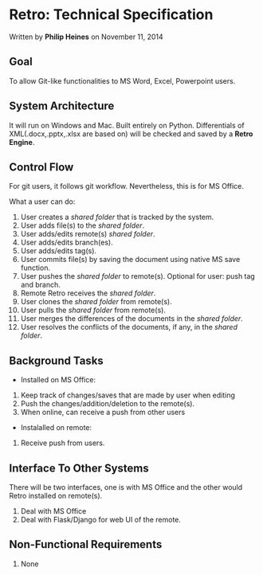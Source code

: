# Retro: Technical Specification
Written by __Philip Heines__ on November 11, 2014

## Goal

To allow Git-like functionalities to MS Word, Excel, Powerpoint users.

## System Architecture

It will run on Windows and Mac. Built entirely on Python. Differentials of XML(.docx,.pptx,.xlsx are based on) will be checked and saved by a __Retro Engine__. 

## Control Flow

For git users, it follows git workflow. Nevertheless, this is for MS Office. 

What a user can do:

1. User creates a _shared folder_ that is tracked by the system.
2. User adds file(s) to the _shared folder_.
3. User adds/edits remote(s) _shared folder_.
4. User adds/edits branch(es).
5. User adds/edits tag(s).
6. User commits file(s) by saving the document using native MS save function.
7. User pushes the _shared folder_ to remote(s). Optional for user: push tag and branch.
8. Remote Retro receives the _shared folder_.
9. User clones the _shared folder_ from remote(s).
10. User pulls the _shared folder_ from remote(s).
11. User merges the differences of the documents in the _shared folder_.
12. User resolves the conflicts of the documents, if any, in the _shared folder_.


## Background Tasks

- Installed on MS Office:

1. Keep track of changes/saves that are made by user when editing
2. Push the changes/addition/deletion to the remote(s).
3. When online, can receive a push from other users

- Instalalled on remote:

1. Receive push from users.


## Interface To Other Systems

There will be two interfaces, one is with MS Office and the other would Retro installed on remote(s).

1. Deal with MS Office
2. Deal with Flask/Django for web UI of the remote.

## Non-Functional Requirements

1. None
